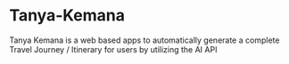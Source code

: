 # Tanya-Kemana
Tanya Kemana is a web based apps to automatically generate a complete Travel Journey / Itinerary for users by utilizing the AI API
